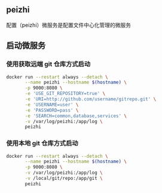 ## peizhi
配置（peizhi）微服务是配置文件中心化管理的微服务

## 启动微服务

### 使用获取远端 git 仓库方式启动
```sh
docker run --restart always --detach \
       --name peizhi --hostname $(hostname) \
       -p 9000:8080 \
       -e 'USE_GIT_REPOSITORY=true' \
       -e 'URI=http://github.com/username/gitrepo.git' \
       -e 'USERNAME=user' \
       -e 'PASSWORD=pass' \
       -e 'SEARCH=common,database,services' \
       -v /var/log/peizhi:/app/log \
       peizhi
```

### 使用本地 git 仓库方式启动
```sh
docker run --restart always --detach \
       --name peizhi --hostname $(hostname) \
       -p 9000:8080 \
       -v /var/log/peizhi:/app/log \
       -v /local/git/repo:/app/git \
       peizhi
```

